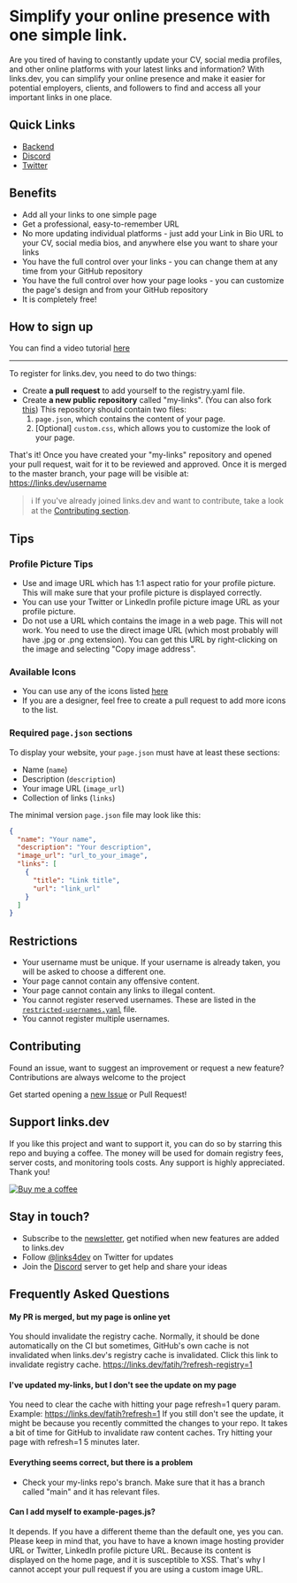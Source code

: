 # Simplify your online presence with one simple link.

Are you tired of having to constantly update your CV, social media profiles, and other online platforms with your latest links and information? With links.dev, you can simplify your online presence and make it easier for potential employers, clients, and followers to find and access all your important links in one place.

## Quick Links

- [Backend](https://gitlab.com/deskriptiff/links.dev-backend)
- [Discord](https://discord.gg/4Z8QZ5Y)
- [Twitter](https://twitter.com/links4dev)

## Benefits

- Add all your links to one simple page
- Get a professional, easy-to-remember URL
- No more updating individual platforms - just add your Link in Bio URL to your CV, social media bios, and anywhere else you want to share your links
- You have the full control over your links - you can change them at any time from your GitHub repository
- You have the full control over how your page looks - you can customize the page's design and from your GitHub repository
- It is completely free!

## How to sign up

You can find a video tutorial [here](https://www.youtube.com/watch?v=50oHDXGuqNQ&t=325s)

----

To register for links.dev, you need to do two things:

- Create **a pull request** to add yourself to the registry.yaml file. 
- Create **a new public repository** called "my-links". (You can also fork [this](https://github.com/fatih-yavuz/my-links)) This repository should contain two files:
  1. `page.json`, which contains the content of your page.
  2. [Optional] `custom.css`, which allows you to customize the look of your page.

That's it!
Once you have created your "my-links" repository and opened your pull request, wait for it to be reviewed and approved. Once it is merged to the master branch, your page will be visible at: https://links.dev/username

> :information_source: If you've already joined links.dev and want to contribute, take a look at the [Contributing section](#contributing).

## Tips

### Profile Picture Tips

- Use and image URL which has 1:1 aspect ratio for your profile picture. This will make sure that your profile picture is displayed correctly.
- You can use your Twitter or LinkedIn profile picture image URL as your profile picture.
- Do not use a URL which contains the image in a web page. This will not work. You need to use the direct image URL (which most probably will have .jpg or .png extension). You can get this URL by right-clicking on the image and selecting "Copy image address".

### Available Icons

- You can use any of the icons listed [here](https://github.com/fatih-yavuz/links.dev/tree/main/user-page/icons)
- If you are a designer, feel free to create a pull request to add more icons to the list.


### Required `page.json` sections

To display your website, your `page.json` must have at least these sections:
- Name (`name`)
- Description (`description`)
- Your image URL (`image_url`)
- Collection of links (`links`)

The minimal version `page.json` file may look like this:

```json
{
  "name": "Your name",
  "description": "Your description",
  "image_url": "url_to_your_image",
  "links": [
    {
      "title": "Link title",
      "url": "link_url"
    }
  ]
}
```

## Restrictions

- Your username must be unique. If your username is already taken, you will be asked to choose a different one.
- Your page cannot contain any offensive content.
- Your page cannot contain any links to illegal content.
- You cannot register reserved usernames. These are listed in the [`restricted-usernames.yaml`](restricted-usernames.yaml) file.
- You cannot register multiple usernames.

## Contributing

Found an issue, want to suggest an improvement or request a new feature? Contributions are always welcome to the project

Get started opening a [new Issue](https://github.com/fatih-yavuz/links.dev/issues/new/choose) or Pull Request!

## Support links.dev

If you like this project and want to support it, you can do so by starring this repo and buying a coffee. The money will be used for domain registry fees, server costs, and monitoring tools costs. Any support is highly appreciated. Thank you! 

[![Buy me a coffee](https://www.buymeacoffee.com/assets/img/custom_images/orange_img.png)](http://bit.ly/3G4193Q)


## Stay in touch?
- Subscribe to the [newsletter](http://eepurl.com/igpQ6j), get notified when new features are added to links.dev
- Follow [@links4dev](https://twitter.com/links4dev) on Twitter for updates
- Join the [Discord](https://discord.gg/KskRunFWEc) server to get help and share your ideas


## Frequently Asked Questions

#### My PR is merged, but my page is online yet

You should invalidate the registry cache. Normally, it should be done automatically on the CI but sometimes, GitHub's own cache is not invalidated when links.dev's registry cache is invalidated. Click this link to invalidate registry cache. 
https://links.dev/fatih/?refresh-registry=1

#### I've updated my-links, but I don't see the update on my page

You need to clear the cache with hitting your page refresh=1 query param. 
Example: https://links.dev/fatih?refresh=1
If you still don't see the update, it might be because you recently committed the changes to your repo. It takes a bit of time for GitHub to invalidate raw content caches. Try hitting your page with refresh=1 5 minutes later. 

#### Everything seems correct, but there is a problem
- Check your my-links repo's branch. Make sure that it has a branch called "main" and it has relevant files.
 

#### Can I add myself to example-pages.js? 
It depends. If you have a different theme than the default one, yes you can. Please keep in mind that, you have to have a known image hosting provider URL or Twitter, LinkedIn profile picture URL. Because its content is displayed on the home page, and it is susceptible to XSS. That's why I cannot accept your pull request if you are using a custom image URL.  
